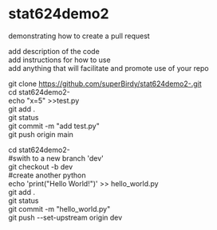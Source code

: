 # stat624demo2
demonstrating how to create a pull request

add description of the code\
add instructions for how to use\
add anything that will facilitate and promote use of your repo


git clone https://github.com/superBirdy/stat624demo2-.git \
cd stat624demo2-\
echo "x=5" >>test.py\
git add .\
git status\
git commit -m "add test.py"\
git push origin main


cd stat624demo2-\
#swith to a new branch 'dev'\
git checkout -b dev\
#create another python\
echo 'print("Hello World!")' >> hello_world.py\
git add .\
git status\
git commit -m "hello_world.py"\
git push --set-upstream origin dev
